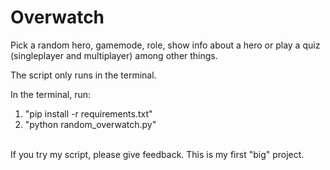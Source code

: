 # Overwatch
Pick a random hero, gamemode, role, show info about a hero or play a quiz (singleplayer and multiplayer) among other things.

The script only runs in the terminal.

In the terminal, run:
1. "pip install -r requirements.txt"
2. "python random_overwatch.py"
<br>
If you try my script, please give feedback. This is my first "big" project.
